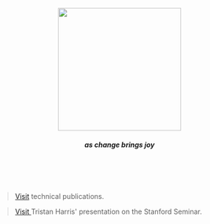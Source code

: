 
<div align="center">

<div align="center"> 
  
<img width=250 src="https://github.com/user-attachments/assets/2ede3110-a5c7-4f5a-8439-2f7e37b8a0b9"></img>


##### as change brings joy

</div>

</div>
<br><br><br>


> [Visit](https://github.com/casalioy) technical publications.

> [ Visit ](https://www.youtube.com/watch?v=anEykhlBd-Q&list=PLCPB2VbYbLG1gBDKObjjCpX4vaK-5hRVb&t=828) Tristan Harris' presentation on the Stanford Seminar. 


<br>
